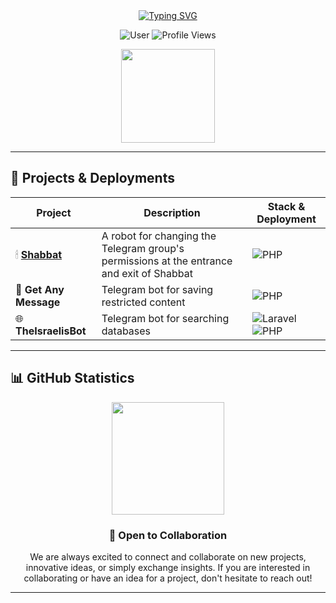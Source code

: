 <div align="center">
<a href="https://git.io/typing-svg"><img src="https://readme-typing-svg.demolab.com?font=Rowdies&pause=1000&color=3F79F7&width=435&lines=Welcome+to+The+Israelis" alt="Typing SVG" /></a>

![User](https://img.shields.io/badge/User-theisraelis-3F83F8?style=for-the-badge)
<img src="https://komarev.com/ghpvc/?username=theisraelis&style=for-the-badge&color=3F83F8" alt="Profile Views"/>
</div>

<p align="center">
<a href="https://www.t.me/PHPwiz"><img width="150px" src="https://img.shields.io/badge/telegram-official-blue?logo=telegram"/></a> 
</p>

---

## 🚀 Projects & Deployments

| Project                        | Description                                  | Stack & Deployment                                                                                                                                                                                                   |
| ------------------------------ | -------------------------------------------- | -------------------------------------------------------------------------------------------------------------------------------------------------------------------------------------------------------------------- |
| 🕯 [**Shabbat**](https://github.com/theisraelis/shabbat) | A robot for changing the Telegram group's permissions at the entrance and exit of Shabbat | ![PHP](https://img.shields.io/badge/PHP-777BB4?style=flat&logo=php&logoColor=white) |
| 💬 **Get Any Message**       | Telegram bot for saving restricted content | ![PHP](https://img.shields.io/badge/PHP-777BB4?style=flat&logo=php&logoColor=white)                  |
| 🌐 **TheIsraelisBot**    | Telegram bot for searching databases | ![Laravel](https://img.shields.io/badge/Laravel-FF2D20?style=flat&logo=laravel&logoColor=white) ![PHP](https://img.shields.io/badge/PHP-777BB4?style=flat&logo=php&logoColor=white)                                                                                      |

---

## 📊 GitHub Statistics

<div align="center">
  <img height="180em" src="https://github-readme-stats.vercel.app/api/top-langs/?username=theisraelis&layout=compact&theme=tokyonight&hide_border=true"/>
</div>

<div align="center">

### 💼 Open to Collaboration

We are always excited to connect and collaborate on new projects, innovative ideas, or simply exchange insights. If you are interested in collaborating or have an idea for a project, don't hesitate to reach out!

</div>

---
